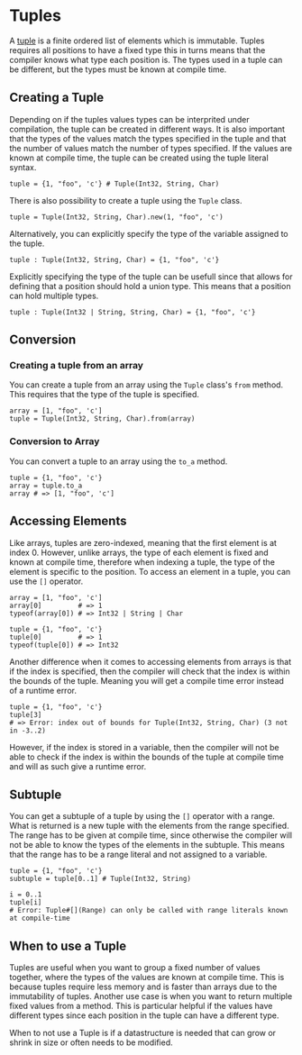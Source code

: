 # Tuples

A [tuple][tuple] is a finite ordered list of elements which is immutable.
Tuples requires all positions to have a fixed type this in turns means that the compiler knows what type each position is.
The types used in a tuple can be different, but the types must be known at compile time.

## Creating a Tuple

Depending on if the tuples values types can be interprited under compilation, the tuple can be created in different ways.
It is also important that the types of the values match the types specified in the tuple and that the number of values match the number of types specified.
If the values are known at compile time, the tuple can be created using the tuple literal syntax.

```crystal
tuple = {1, "foo", 'c'} # Tuple(Int32, String, Char)
```

There is also possibility to create a tuple using the `Tuple` class.

```crystal
tuple = Tuple(Int32, String, Char).new(1, "foo", 'c')
```

Alternatively, you can explicitly specify the type of the variable assigned to the tuple.

```crystal
tuple : Tuple(Int32, String, Char) = {1, "foo", 'c'}
```

Explicitly specifying the type of the tuple can be usefull since that allows for defining that a position should hold a union type.
This means that a position can hold multiple types.

```crystal
tuple : Tuple(Int32 | String, String, Char) = {1, "foo", 'c'}
```

## Conversion

### Creating a tuple from an array

You can create a tuple from an array using the `Tuple` class's `from` method.
This requires that the type of the tuple is specified.

```crystal
array = [1, "foo", 'c']
tuple = Tuple(Int32, String, Char).from(array)
```

### Conversion to Array

You can convert a tuple to an array using the `to_a` method.

```crystal
tuple = {1, "foo", 'c'}
array = tuple.to_a
array # => [1, "foo", 'c']
```

## Accessing Elements

Like arrays, tuples are zero-indexed, meaning that the first element is at index 0.
However, unlike arrays, the type of each element is fixed and known at compile time, therefore when indexing a tuple, the type of the element is specific to the position.
To access an element in a tuple, you can use the `[]` operator.

```crystal
array = [1, "foo", 'c']
array[0]         # => 1
typeof(array[0]) # => Int32 | String | Char

tuple = {1, "foo", 'c'}
tuple[0]         # => 1
typeof(tuple[0]) # => Int32
```

Another difference when it comes to accessing elements from arrays is that if the index is specified, then the compiler will check that the index is within the bounds of the tuple.
Meaning you will get a compile time error instead of a runtime error.

```crystal
tuple = {1, "foo", 'c'}
tuple[3]
# => Error: index out of bounds for Tuple(Int32, String, Char) (3 not in -3..2)
```

However, if the index is stored in a variable, then the compiler will not be able to check if the index is within the bounds of the tuple at compile time and will as such give a runtime error.

## Subtuple

You can get a subtuple of a tuple by using the `[]` operator with a range.
What is returned is a new tuple with the elements from the range specified.
The range has to be given at compile time, since otherwise the compiler will not be able to know the types of the elements in the subtuple.
This means that the range has to be a range literal and not assigned to a variable.

```crystal
tuple = {1, "foo", 'c'}
subtuple = tuple[0..1] # Tuple(Int32, String)

i = 0..1
tuple[i]
# Error: Tuple#[](Range) can only be called with range literals known at compile-time
```

## When to use a Tuple

Tuples are useful when you want to group a fixed number of values together, where the types of the values are known at compile time.
This is because tuples require less memory and is faster than arrays due to the immutability of tuples.
Another use case is when you want to return multiple fixed values from a method.
This is particular helpful if the values have different types since each position in the tuple can have a different type.

When to not use a Tuple is if a datastructure is needed that can grow or shrink in size or often needs to be modified.

[tuple]: https://crystal-lang.org/reference/syntax_and_semantics/literals/tuple.html
